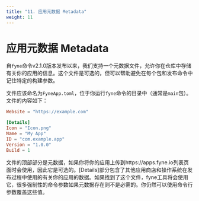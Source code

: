 ```yaml
---
title: "11. 应用元数据 Metadata"
weight: 11
---
```


# 应用元数据 Metadata

自`fyne`命令v2.1.0版本发布以来，我们支持一个元数据文件，允许你在仓库中存储有关你的应用的信息。这个文件是可选的，但可以帮助避免在每个包和发布命令中记住特定的构建参数。

文件应该命名为`FyneApp.toml`，位于你运行`fyne`命令的目录中（通常是`main`包）。文件的内容如下：

```toml
Website = "https://example.com"

[Details]
Icon = "Icon.png"
Name = "My App"
ID = "com.example.app"
Version = "1.0.0"
Build = 1
```

文件的顶部部分是元数据，如果你将你的应用上传到https://apps.fyne.io列表页面时会使用，因此它是可选的。[Details]部分包含了其他应用商店和操作系统在发布过程中使用的有关你的应用的数据。如果找到了这个文件，fyne工具将会使用它，很多强制性的命令参数如果元数据存在则不是必需的。你仍然可以使用命令行参数覆盖这些值。
